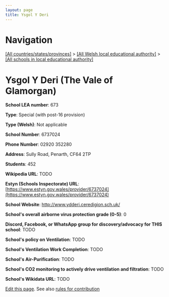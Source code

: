 ```yaml
---
layout: page
title: Ysgol Y Deri
---
```

# Navigation

[[All countries/states/provinces]](../../..) > [[All Welsh local educational authority]](../..) > [[All schools in local educational authority]](..)

# Ysgol Y Deri (The Vale of Glamorgan)

**School LEA number**: 673

**Type**: Special (with post-16 provision)

**Type (Welsh)**: Not applicable

**School Number**: 6737024

**Phone Number**: 02920 352280

**Address**: Sully Road, Penarth, CF64 2TP

**Students**: 452

**Wikipedia URL**: TODO

**Estyn (Schools Inspectorate) URL**: [https://www.estyn.gov.wales/provider/6737024](https://www.estyn.gov.wales/provider/6737024)

**School Website**: http://www.ydderi.ceredigion.sch.uk/

**School's overall airborne virus protection grade (0-5)**: 0

**Discord, Facebook, or WhatsApp group for discovery/advocacy for THIS school**: TODO

**School's policy on Ventilation**: TODO

**School's Ventilation Work Completion**: TODO

**School's Air-Purification**: TODO

**School's CO2 monitoring to actively drive ventilation and filtration**: TODO

**School's Wikidata URL**: TODO




[Edit this page](https://github.com/ventilate-schools/Wales/edit/prif/./The_Vale_of_Glamorgan/Ysgol_Y_Deri.md). See also [rules for contribution](../../../contribution-rules/)